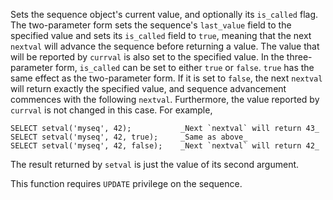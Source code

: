 
Sets the sequence object's current value, and optionally its `is_called` flag. The two-parameter form sets the sequence's `last_value` field to the specified value and sets its `is_called` field to `true`, meaning that the next `nextval` will advance the sequence before returning a value. The value that will be reported by `currval` is also set to the specified value. In the three-parameter form, `is_called` can be set to either `true` or `false`. `true` has the same effect as the two-parameter form. If it is set to `false`, the next `nextval` will return exactly the specified value, and sequence advancement commences with the following `nextval`. Furthermore, the value reported by `currval` is not changed in this case. For example,
```
SELECT setval('myseq', 42);           _Next `nextval` will return 43_
SELECT setval('myseq', 42, true);     _Same as above_
SELECT setval('myseq', 42, false);    _Next `nextval` will return 42_
```
The result returned by `setval` is just the value of its second argument.

This function requires `UPDATE` privilege on the sequence.